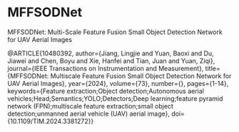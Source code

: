 # MFFSODNet
MFFSODNet: Multi-Scale Feature Fusion Small Object Detection Network for UAV Aerial Images

@ARTICLE{10480392,
  author={Jiang, Lingjie and Yuan, Baoxi and Du, Jiawei and Chen, Boyu and Xie, Hanfei and Tian, Juan and Yuan, Ziqi},
  journal={IEEE Transactions on Instrumentation and Measurement}, 
  title={MFFSODNet: Multiscale Feature Fusion Small Object Detection Network for UAV Aerial Images}, 
  year={2024},
  volume={73},
  number={},
  pages={1-14},
  keywords={Feature extraction;Object detection;Autonomous aerial vehicles;Head;Semantics;YOLO;Detectors;Deep learning;feature pyramid network (FPN);multiscale feature extraction;small object detection;unmanned aerial vehicle (UAV) aerial image},
  doi={10.1109/TIM.2024.3381272}}
